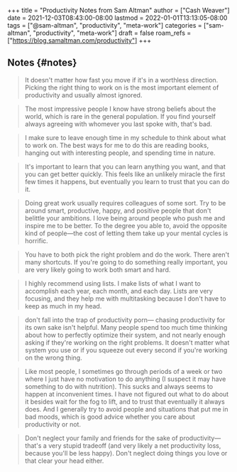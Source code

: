 +++
title = "Productivity Notes from Sam Altman"
author = ["Cash Weaver"]
date = 2021-12-03T08:43:00-08:00
lastmod = 2022-01-01T13:13:05-08:00
tags = ["@sam-altman", "productivity", "meta-work"]
categories = ["sam-altman", "productivity", "meta-work"]
draft = false
roam_refs = ["https://blog.samaltman.com/productivity"]
+++

## Notes {#notes}

> It doesn't matter how fast you move if it's in a worthless direction. Picking the right thing to work on is the most important element of productivity and usually almost ignored.

<!--quoteend-->

> The most impressive people I know have strong beliefs about the world, which is rare in the general population. If you find yourself always agreeing with whomever you last spoke with, that's bad.

<!--quoteend-->

> I make sure to leave enough time in my schedule to think about what to work on. The best ways for me to do this are reading books, hanging out with interesting people, and spending time in nature.

<!--quoteend-->

> It's important to learn that you can learn anything you want, and that you can get better quickly. This feels like an unlikely miracle the first few times it happens, but eventually you learn to trust that you can do it.

<!--quoteend-->

> Doing great work usually requires colleagues of some sort. Try to be around smart, productive, happy, and positive people that don't belittle your ambitions. I love being around people who push me and inspire me to be better. To the degree you able to, avoid the opposite kind of people—the cost of letting them take up your mental cycles is horrific.

<!--quoteend-->

> You have to both pick the right problem and do the work. There aren't many shortcuts. If you're going to do something really important, you are very likely going to work both smart and hard.

<!--quoteend-->

> I highly recommend using lists. I make lists of what I want to accomplish each year, each month, and each day. Lists are very focusing, and they help me with multitasking because I don't have to keep as much in my head.

<!--quoteend-->

> don't fall into the trap of productivity porn— chasing productivity for its own sake isn't helpful. Many people spend too much time thinking about how to perfectly optimize their system, and not nearly enough asking if they're working on the right problems. It doesn't matter what system you use or if you squeeze out every second if you're working on the wrong thing.

<!--quoteend-->

> Like most people, I sometimes go through periods of a week or two where I just have no motivation to do anything (I suspect it may have something to do with nutrition). This sucks and always seems to happen at inconvenient times. I have not figured out what to do about it besides wait for the fog to lift, and to trust that eventually it always does. And I generally try to avoid people and situations that put me in bad moods, which is good advice whether you care about productivity or not.

<!--quoteend-->

> Don't neglect your family and friends for the sake of productivity—that's a very stupid tradeoff (and very likely a net productivity loss, because you'll be less happy). Don't neglect doing things you love or that clear your head either.
